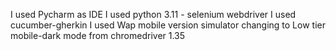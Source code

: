 I used Pycharm as IDE
I used python 3.11 - selenium webdriver
I used cucumber-gherkin
I used Wap mobile version simulator changing to Low tier mobile-dark mode from chromedriver 1.35
